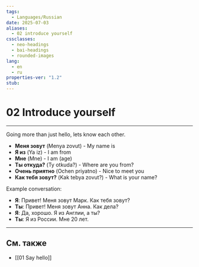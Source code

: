 ```yaml
---
tags:
  - Languages/Russian
date: 2025-07-03
aliases:
  - 02 introduce yourself
cssclasses:
  - neo-headings
  - bai-headings
  - rounded-images
lang:
  - en
  - ru
properties-ver: "1.2"
stub:
---
```

# 02 Introduce yourself

***

Going more than just hello, lets know each other.
- **Меня зовут** (Menya zovut) - My name is
- **Я из** (Ya iz) - I am from
- **Мне** (Mne) - I am (age)
- **Ты откуда?** (Ty otkuda?) - Where are you from?
- **Очень приятно** (Ochen priyatno) - Nice to meet you
- **Как тебя зовут?** (Kak tebya zovut?) - What is your name?

Example conversation:
- **Я**: Привет! Меня зовут Марк. Как тебя зовут?
- **Ты**: Привет! Меня зовут Анна. Как дела?
- **Я**: Да, хорошо. Я из Англии, а ты?
- **Ты**: Я из России. Мне 20 лет.


***
## См. также
- [[01 Say hello]]
